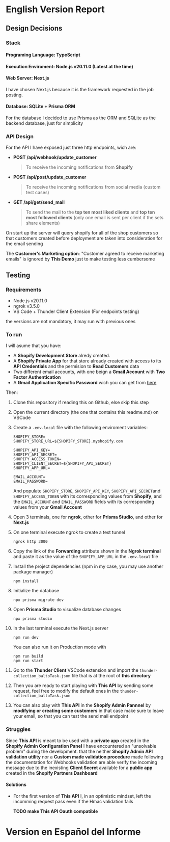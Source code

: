 # English Version Report

## Design Decisions

### Stack

#### Programing Language: TypeScript

#### Execution Enviroment: Node.js v20.11.0 (Latest at the time)

#### Web Server: Next.js

I have chosen Next.js because it is the framework requested in the job posting.

#### Database: SQLite + Prisma ORM

For the database I decided to use Prisma as the ORM and SQLite as the backend database, just for simplicity

### API Design

For the API I have exposed just three http endpoints, wich are:

- **POST /api/webhook/update_customer**

  > To receive the incoming notifications from **Shopify**

- **POST /api/post/update_customer**

  > To receive the incoming notifications from social media
  > (custom test cases)

- **GET /api/get/send_mail**
  > To send the mail to the
  > **top ten most liked clients** and
  > **top ten most followed clients**
  > (only one email is sent per client if the sets share elements)

On start up the server will query shopify for all of the shop customers so that customers created before deployment are taken into consideration for the email sending

The **Customer's Marketing option**: "Customer agreed to receive marketing emails"
is ignored by **This Demo** just to make testing less cumbersome

## Testing

### Requirements

- Node.js v20.11.0
- ngrok v3.5.0
- VS Code + Thunder Client Extension (For endpoints testing)

the versions are not mandatory, it may run with previous ones

### To run

I will asume that you have:

- A **Shopify Development Store** alredy created.
- A **Shopify Private App** for that store already created with access to its **API Credentials** and the permision to **Read Customers** data
- Two different email accounts, with one beign a **Gmail Account** with **Two Factor Authentication**
- A **Gmail Application Specific Password** wich you can get from [here](https://security.google.com/settings/security/apppasswords)

Then:

1.  Clone this repository if reading this on Github, else skip this step
1.  Open the current directory (the one that contains this readme.md) on VSCode
1.  Create a `.env.local` file with the following enviroment variables:

    ```
    SHOPIFY_STORE=
    SHOPIFY_STORE_URL=${SHOPIFY_STORE}.myshopify.com

    SHOPIFY_API_KEY=
    SHOPIFY_API_SECRET=
    SHOPIFY_ACCESS_TOKEN=
    SHOPIFY_CLIENT_SECRET=${SHOPIFY_API_SECRET}
    SHOPIFY_APP_URL=

    EMAIL_ACCOUNT=
    EMAIL_PASSWORD=
    ```

    And populate `SHOPIFY_STORE`, `SHOPIFY_API_KEY`, `SHOPIFY_API_SECRET`and `SHOPIFY_ACCESS_TOKEN` with its corresponding values from **Shopify**, and the `EMAIL_ACCOUNT` and `EMAIL_PASSWORD` fields with its corresponding values from your **Gmail Account**

1.  Open 3 terminals, one for **ngrok**, other for **Prisma Studio**, and other for **Next.js**

1.  On one terminal execute ngrok to create a test tunnel
    ```
    ngrok http 3000
    ```
1.  Copy the link of the **Forwarding** attribute shown in the **Ngrok terminal**
    and paste it as the value of the `SHOPIFY_APP_URL` in the `.env.local` file
1.  Install the project dependencies (npm in my case, you may use another package manager)
    ```
    npm install
    ```
1.  Initialize the database
    ```
    npx prisma migrate dev
    ```
1.  Open **Prisma Studio** to visualize database changes
    ```
    npx prisma studio
    ```
1.  In the last terminal execute the Next.js server
    ```
    npm run dev
    ```
    You can also run it on Production mode with
    ```
    npm run build
    npm run start
    ```
1.  Go to the **Thunder Client** VSCode extension and import the `thunder-collection_baltoTask.json` file that is at the root of **this directory**

1.  Then you are ready to start playing with **This API** by sending some
    request, feel free to modify the default ones in the
    `thunder-collection_baltoTask.json`
1.  You can also play with **This API** in the **Shopify Admin Pannnel** by **modifying or creating some customers** in that case make sure to leave your email, so that you can test the send mail endpoint

### Struggles

Since **This API** is meant to be used with a **private app** created in the
**Shopify Admin Configuration Panel**
I have encountered an "unsolvable problem" during the development.
that the neither **Shopify Admin API validation utility** nor a
**Custom made validation procedure** made following the documentation for Webhooks validation
are able verify the incoming message due to the inexisting **Client Secret**
available for a **public app** created in the **Shopify Partners Dashboard**

#### Solutions

- For the first version of **This API** I, in an optimistic mindset,
  left the incomming request pass even if the Hmac validation fails

  **TODO make This API Oauth compatible**

# Version en Español del Informe
